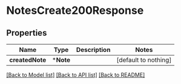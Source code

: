 # NotesCreate200Response


## Properties
Name | Type | Description | Notes
------------ | ------------- | ------------- | -------------
**createdNote** | ***Note** |  | [default to nothing]


[[Back to Model list]](../README.md#models) [[Back to API list]](../README.md#api-endpoints) [[Back to README]](../README.md)



